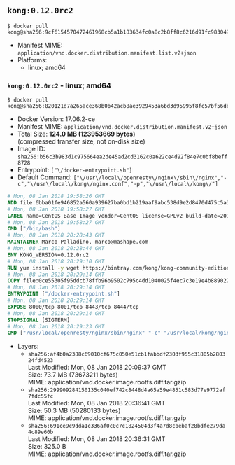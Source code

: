 ## `kong:0.12.0rc2`

```console
$ docker pull kong@sha256:9cf6154570472461968cb5a1b183634fc0a8c2b8ff8c6216d91fc98304925e30
```

-	Manifest MIME: `application/vnd.docker.distribution.manifest.list.v2+json`
-	Platforms:
	-	linux; amd64

### `kong:0.12.0rc2` - linux; amd64

```console
$ docker pull kong@sha256:820121d7a265ace368b0b42acb8ae3929453a6bd3d95995f8fc57bf56db5789f
```

-	Docker Version: 17.06.2-ce
-	Manifest MIME: `application/vnd.docker.distribution.manifest.v2+json`
-	Total Size: **124.0 MB (123953669 bytes)**  
	(compressed transfer size, not on-disk size)
-	Image ID: `sha256:b56c3b983d1c975664ea2de45ad2cd3162c0a622ce4d92f84e7c0bf8beff8728`
-	Entrypoint: `["\/docker-entrypoint.sh"]`
-	Default Command: `["\/usr\/local\/openresty\/nginx\/sbin\/nginx","-c","\/usr\/local\/kong\/nginx.conf","-p","\/usr\/local\/kong\/"]`

```dockerfile
# Mon, 08 Jan 2018 19:58:26 GMT
ADD file:6bba01fe946852a560a939627ba0bd1b219aaf9abc538d9e2d8470d475c5a399 in / 
# Mon, 08 Jan 2018 19:58:27 GMT
LABEL name=CentOS Base Image vendor=CentOS license=GPLv2 build-date=20180107
# Mon, 08 Jan 2018 19:58:27 GMT
CMD ["/bin/bash"]
# Mon, 08 Jan 2018 20:28:43 GMT
MAINTAINER Marco Palladino, marco@mashape.com
# Mon, 08 Jan 2018 20:28:44 GMT
ENV KONG_VERSION=0.12.0rc2
# Mon, 08 Jan 2018 20:29:10 GMT
RUN yum install -y wget https://bintray.com/kong/kong-community-edition-rpm/download_file?file_path=dists%2Fkong-community-edition-$KONG_VERSION.el7.noarch.rpm &&     yum clean all
# Mon, 08 Jan 2018 20:29:14 GMT
COPY file:0ce55305f95ddcb78ffb96b9502c795c4dd1040025f4ec7c3e19e4b889022b90 in /docker-entrypoint.sh 
# Mon, 08 Jan 2018 20:29:14 GMT
ENTRYPOINT ["/docker-entrypoint.sh"]
# Mon, 08 Jan 2018 20:29:14 GMT
EXPOSE 8000/tcp 8001/tcp 8443/tcp 8444/tcp
# Mon, 08 Jan 2018 20:29:14 GMT
STOPSIGNAL [SIGTERM]
# Mon, 08 Jan 2018 20:29:23 GMT
CMD ["/usr/local/openresty/nginx/sbin/nginx" "-c" "/usr/local/kong/nginx.conf" "-p" "/usr/local/kong/"]
```

-	Layers:
	-	`sha256:af4b0a2388c69010cf675c050e51cb1fabbdf2303f955c31805b280324fd4523`  
		Last Modified: Mon, 08 Jan 2018 20:09:37 GMT  
		Size: 73.7 MB (73673211 bytes)  
		MIME: application/vnd.docker.image.rootfs.diff.tar.gzip
	-	`sha256:299909284150135c040ef742c8448d4a65a59e4851c583d77e9772af7fdc55fc`  
		Last Modified: Mon, 08 Jan 2018 20:36:41 GMT  
		Size: 50.3 MB (50280133 bytes)  
		MIME: application/vnd.docker.image.rootfs.diff.tar.gzip
	-	`sha256:691ce9c9dda1c336af0c0c7c1824504d3f4a7d8cbebaf28bdfe279da4c89e60b`  
		Last Modified: Mon, 08 Jan 2018 20:36:31 GMT  
		Size: 325.0 B  
		MIME: application/vnd.docker.image.rootfs.diff.tar.gzip

